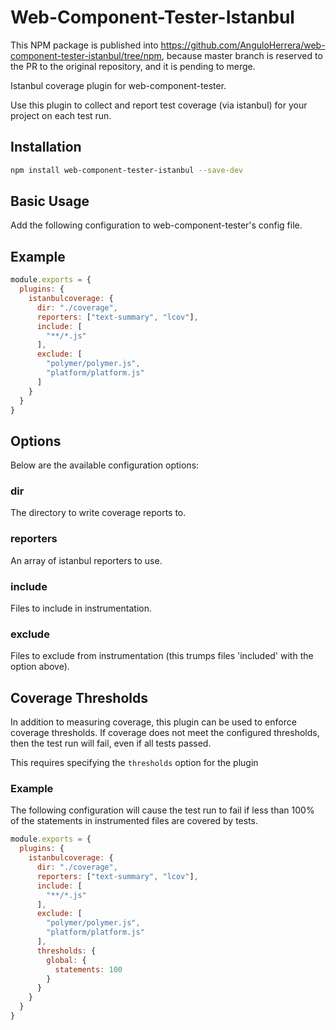 Web-Component-Tester-Istanbul
=============================

This NPM package is published into https://github.com/AnguloHerrera/web-component-tester-istanbul/tree/npm, because master branch is reserved to the PR to the original repository, and it is pending to merge.

Istanbul coverage plugin for web-component-tester.

Use this plugin to collect and report test coverage (via istanbul) for
your project on each test run.

## Installation

```sh
npm install web-component-tester-istanbul --save-dev
```

## Basic Usage

Add the following configuration to web-component-tester's config file.

## Example

```js
module.exports = {
  plugins: {
    istanbulcoverage: {
      dir: "./coverage",
      reporters: ["text-summary", "lcov"],
      include: [
        "**/*.js"
      ],
      exclude: [
        "polymer/polymer.js",
        "platform/platform.js"
      ]
    }
  }
}
```

## Options

Below are the available configuration options:

### dir

The directory to write coverage reports to.

### reporters

An array of istanbul reporters to use.

### include

Files to include in instrumentation.

### exclude

Files to exclude from instrumentation (this trumps files 'included' with
the option above).

## Coverage Thresholds

In addition to measuring coverage, this plugin can be used to enforce
coverage thresholds.  If coverage does not meet the configured thresholds,
then the test run will fail, even if all tests passed.

This requires specifying the `thresholds` option for the plugin

### Example

The following configuration will cause the test run to fail if less
than 100% of the statements in instrumented files are covered by
tests.

```js
module.exports = {
  plugins: {
    istanbulcoverage: {
      dir: "./coverage",
      reporters: ["text-summary", "lcov"],
      include: [
        "**/*.js"
      ],
      exclude: [
        "polymer/polymer.js",
        "platform/platform.js"
      ],
      thresholds: {
        global: {
          statements: 100
        }
      }
    }
  }
}
```

